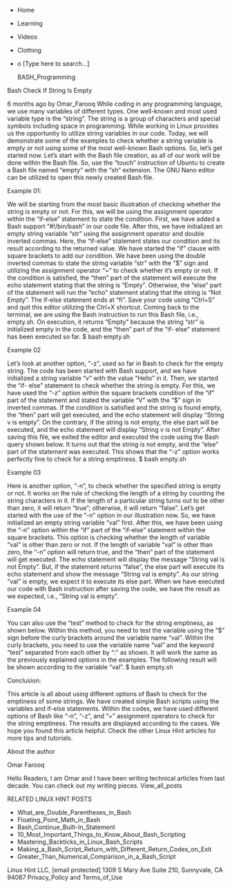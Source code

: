





















































* Home
* Learning
* Videos
* Clothing
*
  o [Type here to search...]


   BASH_Programming


Bash Check If String Is Empty

6 months ago
by Omar_Farooq
While coding in any programming language, we use many variables of different
types. One well-known and most used variable type is the “string”. The string
is a group of characters and special symbols including space in programming.
While working in Linux provides us the opportunity to utilize string variables
in our code. Today, we will demonstrate some of the examples to check whether a
string variable is empty or not using some of the most well-known Bash options.
So, let’s get started now. Let’s start with the Bash file creation, as all of
our work will be done within the Bash file. So, use the “touch” instruction of
Ubuntu to create a Bash file named “empty” with the “sh” extension. The GNU
Nano editor can be utilized to open this newly created Bash file.

Example 01:

We will be starting from the most basic illustration of checking whether the
string is empty or not. For this, we will be using the assignment operator
within the “if-else” statement to state the condition. First, we have added a
Bash support “#!/bin/bash” in our code file. After this, we have initialized an
empty string variable “str” using the assignment operator and double inverted
commas. Here, the “if-else” statement states our condition and its result
according to the returned value.
We have started the “if” clause with square brackets to add our condition. We
have been using the double inverted commas to state the string variable “str”
with the “$” sign and utilizing the assignment operator “=” to check whether
it’s empty or not. If the condition is satisfied, the “then” part of the
statement will execute the echo statement stating that the string is “Empty”.
Otherwise, the “else” part of the statement will run the “echo” statement
stating that the string is “Not Empty”. The if-else statement ends at “fi”.
Save your code using “Ctrl+S” and quit this editor utilizing the Ctrl+X
shortcut. Coming back to the terminal, we are using the Bash instruction to run
this Bash file, i.e., empty.sh. On execution, it returns “Empty” because the
string “str” is initialized empty in the code, and the “then” part of the “if-
else” statement has been executed so far.
$ bash empty.sh

Example 02

Let’s look at another option, “-z”, used so far in Bash to check for the empty
string. The code has been started with Bash support, and we have initialized a
string variable “v” with the value “Hello” in it. Then, we started the “if-
else” statement to check whether the string is empty. For this, we have used
the “-z” option within the square brackets condition of the “if” part of the
statement and stated the variable “V” with the “$” sign in inverted commas. If
the condition is satisfied and the string is found empty, the “then” part will
get executed, and the echo statement will display “String v is empty”. On the
contrary, if the string is not empty, the else part will be executed, and the
echo statement will display “String v is not Empty”.
After saving this file, we exited the editor and executed the code using the
Bash query shown below. It turns out that the string is not empty, and the
“else” part of the statement was executed. This shows that the “-z” option
works perfectly fine to check for a string emptiness.
$ bash empty.sh

Example 03

Here is another option, “-n”, to check whether the specified string is empty or
not. It works on the rule of checking the length of a string by counting the
string characters in it. If the length of a particular string turns out to be
other than zero, it will return “true”; otherwise, it will return “false”.
Let’s get started with the use of the “-n” option in our illustration now. So,
we have initialized an empty string variable “val” first. After this, we have
been using the “-n” option within the “if” part of the “if-else” statement
within the square brackets. This option is checking whether the length of
variable “val” is other than zero or not. If the length of variable “val” is
other than zero, the “-n” option will return true, and the “then” part of the
statement will get executed.
The echo statement will display the message “String val is not Empty”. But, if
the statement returns “false”, the else part will execute its echo statement
and show the message “String val is empty”. As our string “val” is empty, we
expect it to execute its else part.
When we have executed our code with Bash instruction after saving the code, we
have the result as we expected, i.e., “String val is empty”.

Example 04

You can also use the “test” method to check for the string emptiness, as shown
below. Within this method, you need to test the variable using the “$” sign
before the curly brackets around the variable name “val”. Within the curly
brackets, you need to use the variable name “val” and the keyword “test”
separated from each other by “:” as shown. It will work the same as the
previously explained options in the examples.
The following result will be shown according to the variable “val”.
$ bash empty.sh

Conclusion:

This article is all about using different options of Bash to check for the
emptiness of some strings. We have created simple Bash scripts using the
variables and if-else statements. Within the codes, we have used different
options of Bash like “-n”, “-z”, and “=” assignment operators to check for the
string emptiness. The results are displayed according to the cases. We hope you
found this article helpful. Check the other Linux Hint articles for more tips
and tutorials.


About the author


Omar Farooq

Hello Readers, I am Omar and I have been writing technical articles from last
decade. You can check out my writing pieces.
View_all_posts

RELATED LINUX HINT POSTS


* What_are_Double_Parentheses_in_Bash
* Floating_Point_Math_in_Bash
* Bash_Continue_Built-In_Statement
* 10_Most_Important_Things_to_Know_About_Bash_Scripting
* Mastering_Backticks_in_Linux_Bash_Scripts
* Making_a_Bash_Script_Return_with_Different_Return_Codes_on_Exit
* Greater_Than_Numerical_Comparison_in_a_Bash_Script

Linux Hint LLC, [email protected]
1309 S Mary Ave Suite 210, Sunnyvale, CA 94087
 Privacy_Policy and Terms_of_Use
